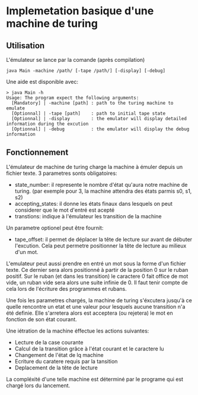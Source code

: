 # Implemetation basique d'une machine de turing

## Utilisation

L'émulateur se lance par la comande (après compilation)
```shell
java Main -machine /path/ [-tape /path/] [-display] [-debug]
```

Une aide est disponible avec:
```shell
> java Main -h
Usage: The program expect the following arguments:
  [Mandatory] | -machine [path] : path to the turing machine to emulate
  [Optionnal] | -tape [path]    : path to initial tape state
  [Optionnal] | -display        : the emulator will display detailed information during the excution
  [Optionnal] | -debug          : the emulator will display the debug information
```

## Fonctionnement

L'émulateur de machine de turing charge la machine à émuler depuis un fichier texte.
3 parametres sonts obligatoires:
- state_number: il represente le nombre d'état qu'aura notre machine de turing. (par exemple pour 3, la machine attendra des états parmis s0, s1, s2)
- accepting_states: il donne les états finaux dans lesquels on peut considerer que le mot d'entré est acepté
- transtions: indique à l'émulateur les transition de la machine

Un parametre optionel peut être fournit:
- tape_offset: il permet de déplacer la tête de lecture sur avant de débuter l'excution. Cela peut permetre positionner la tête de lecture au milieux d'un mot.

L'emulateur peut aussi prendre en entré un mot sous la forme d'un fichier texte.
Ce dernier sera alors positionné à partir de la position 0 sur le ruban positif.
Sur le ruban (et dans les transition) le caractere 0 fait office de mot vide, un ruban vide sera alors une suite infinie de 0. Il faut tenir compte de cela lors de l'écriture des programmes et rubans.

Une fois les parametres chargés, la machine de turing s'éxcutera jusqu'à ce quelle rencontre un etat et une valeur pour lesquels aucune transition n'a été definie. Elle s'arretera alors est acceptera (ou rejetera) le mot en fonction de son état courant.

Une iétration de la machine éffectue les actions suivantes:
- Lecture de la case courante
- Calcul de la transition grâce à l'état courant et le caractere lu
- Changement de l'état de lq machine
- Ecriture du caratere requis par la tansition
- Deplacement de la tête de lecture

La compléxité d'une telle machine est déterminé par le programe qui est chargé lors du lancement.
